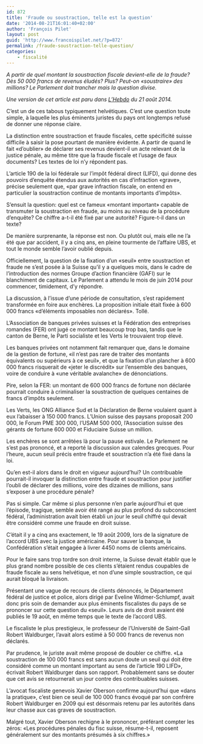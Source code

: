 ```yaml
---
id: 872
title: 'Fraude ou soustraction, telle est la question'
date: '2014-08-21T16:01:40+02:00'
author: 'François Pilet'
layout: post
guid: 'http://www.francoispilet.net/?p=872'
permalink: /fraude-soustraction-telle-question/
categories:
    - fiscalité
---
```


*A partir de quel montant la soustraction fiscale devient-elle de la fraude? Dès 50 000 francs de revenus éludés? Plus? Peut-on «soustraire» des millions? Le Parlement doit trancher mais la question divise.*

*Une version de cet article est paru dans [L’Hebdo](http://www.hebdo.ch/) du 21 août 2014.*

C’est un de ces tabous typiquement helvétiques. C’est une question toute simple, à laquelle les plus éminents juristes du pays ont longtemps refusé de donner une réponse claire.

La distinction entre soustraction et fraude fiscales, cette spécificité suisse difficile à saisir la pose pourtant de manière évidente. A partir de quand le fait «d’oublier» de déclarer ses revenus devient-il un acte relevant de la justice pénale, au même titre que la fraude fiscale et l’usage de faux documents? Les textes de loi n’y répondent pas.

L’article 190 de la loi fédérale sur l’impôt fédéral direct (LIFD), qui donne des pouvoirs d’enquête étendus aux autorités en cas d’infraction «grave», précise seulement que, «par grave infraction fiscale, on entend en particulier la soustraction continue de montants importants d’impôts».

S’ensuit la question: quel est ce fameux «montant important» capable de transmuter la soustraction en fraude, au moins au niveau de la procédure d’enquête? Ce chiffre a-t-il été fixé par une autorité? Figure-t-il dans un texte?

De manière surprenante, la réponse est non. Ou plutôt oui, mais elle ne l’a été que par accident, il y a cinq ans, en pleine tourmente de l’affaire UBS, et tout le monde semble l’avoir oublié depuis.

Officiellement, la question de la fixation d’un «seuil» entre soustraction et fraude ne s’est posée à la Suisse qu’il y a quelques mois, dans le cadre de l’introduction des normes Groupe d’action financière (GAFI) sur le blanchiment de capitaux. Le Parlement a attendu le mois de juin 2014 pour commencer, timidement, d’y répondre.

La discussion, à l’issue d’une période de consultation, s’est rapidement transformée en foire aux enchères. La proposition initiale était fixée à 600 000 francs «d’éléments imposables non déclarés». Tollé.

L’Association de banques privées suisses et la Fédération des entreprises romandes (FER) ont jugé ce montant beaucoup trop bas, tandis que le canton de Berne, le Parti socialiste et les Verts le trouvaient trop élevé.

Les banques privées ont notamment fait remarquer que, dans le domaine de la gestion de fortune, «il n’est pas rare de traiter des montants équivalents ou supérieurs à ce seuil», et que la fixation d’un plancher à 600 000 francs risquerait de «jeter le discrédit» sur l’ensemble des banques, voire de conduire à «une véritable avalanche» de dénonciations.

Pire, selon la FER: un montant de 600 000 francs de fortune non déclarée pourrait conduire à criminaliser la soustraction de quelques centaines de francs d’impôts seulement.

Les Verts, les ONG Alliance Sud et la Déclaration de Berne voulaient quant à eux l’abaisser à 150 000 francs. L’Union suisse des paysans proposait 200 000, le Forum PME 300 000, l’USAM 500 000, l’Association suisse des gérants de fortune 600 000 et Fiduciaire Suisse un million.

Les enchères se sont arrêtées là pour la pause estivale. Le Parlement ne s’est pas prononcé, et a reporté la discussion aux calendes grecques. Pour l’heure, aucun seuil précis entre fraude et soustraction n’a été fixé dans la loi.

Qu’en est-il alors dans le droit en vigueur aujourd’hui? Un contribuable pourrait-il invoquer la distinction entre fraude et soustraction pour justifier l’oubli de déclarer des millions, voire des dizaines de millions, sans s’exposer à une procédure pénale?

Pas si simple. Car même si plus personne n’en parle aujourd’hui et que l’épisode, tragique, semble avoir été rangé au plus profond du subconscient fédéral, l’administration avait bien établi un jour le seuil chiffré qui devait être considéré comme une fraude en droit suisse.

C’était il y a cinq ans exactement, le 19 août 2009, lors de la signature de l’accord UBS avec la justice américaine. Pour sauver la banque, la Confédération s’était engagée à livrer 4450 noms de clients américains.

Pour le faire sans trop tordre son droit interne, la Suisse devait établir que le plus grand nombre possible de ces clients s’étaient rendus coupables de fraude fiscale au sens helvétique, et non d’une simple soustraction, ce qui aurait bloqué la livraison.

Présentant une vague de recours de clients dénoncés, le Département fédéral de justice et police, alors dirigé par Eveline Widmer-Schlumpf, avait donc pris soin de demander aux plus éminents fiscalistes du pays de se prononcer sur cette question du «seuil». Leurs avis de droit avaient été publiés le 19 août, en même temps que le texte de l’accord UBS.

Le fiscaliste le plus prestigieux, le professeur de l’Université de Saint-Gall Robert Waldburger, l’avait alors estimé à 50 000 francs de revenus non déclarés.

Par prudence, le juriste avait même proposé de doubler ce chiffre. «La soustraction de 100 000 francs est sans aucun doute un seuil qui doit être considéré comme un montant important au sens de l’article 190 LIFD», écrivait Robert Waldburger dans son rapport. Probablement sans se douter que cet avis se retournerait un jour contre des contribuables suisses.

L’avocat fiscaliste genevois Xavier Oberson confirme aujourd’hui que «dans la pratique», c’est bien ce seuil de 100 000 francs évoqué par son confrère Robert Waldburger en 2009 qui est désormais retenu par les autorités dans leur chasse aux cas graves de soustraction.

Malgré tout, Xavier Oberson rechigne à le prononcer, préférant compter les zéros: «Les procédures pénales du fisc suisse, résume-t-il, reposent généralement sur des montants présumés à six chiffres.»